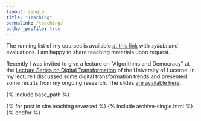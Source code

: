 ```yaml
---
layout: single
title: "Teaching"
permalink: /teaching/
author_profile: true
---
```


The running list of my courses is available [at this link](https://docs.google.com/spreadsheets/d/1lgZFwmryGN5Bnr1jvxrEKB4W0sXWN26OH1xU_cDmWTQ/edit?usp=sharing) with *syllabi* and evaluations. 
I am happy to share teaching materials upon request.  

Recently I was invited to give a lecture on "Algorithms and Democracy" at the [Lecture Series on Digital Transformation](https://www.unilu.ch/fileadmin/user_upload/Ringvorlesung_Digitalisierung_Programm.pdf) of the University of Lucerne. In my lecture I discussed some digital transformation trends and presented some results from my ongoing research. The slides [are available here](https://deangelisa.github.io/files/deangelis-algorithms-democracy.pdf). 

{% include base_path %}

{% for post in site.teaching reversed %}
  {% include archive-single.html %}
{% endfor %}
